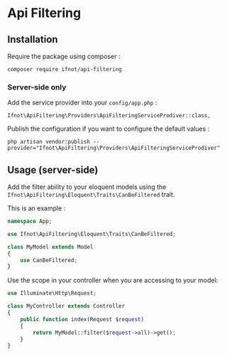 # Api Filtering

## Installation

Require the package using composer :

    composer require ifnot/api-filtering

### Server-side only

Add the service provider into your `config/app.php` :

    Ifnot\ApiFiltering\Providers\ApiFilteringServiceProdiver::class,

Publish the configuration if you want to configure the default values :

    php artisan vendor:publish --provider="Ifnot\ApiFiltering\Providers\ApiFilteringServiceProdiver"

## Usage (server-side)

Add the filter ability to your eloquent models using the `Ifnot\ApiFiltering\Eloquent\Traits\CanBeFiltered` trait.

This is an example :

```php
namespace App;

use Ifnot\ApiFiltering\Eloquent\Traits\CanBeFiltered;

class MyModel extends Model
{
	use CanBeFiltered;
}
```

Use the scope in your controller when you are accessing to your model:

```php
use Illuminate\Http\Request;

class MyController extends Controller
{
    public function index(Request $request)
    {
        return MyModel::filter($request->all)->get();
    }
}
```